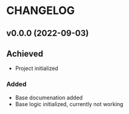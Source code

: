 # CHANGELOG #

## v0.0.0 (2022-09-03)

## Achieved

- Project initialized

### Added

- Base documenation added
- Base logic initialized, currently not working